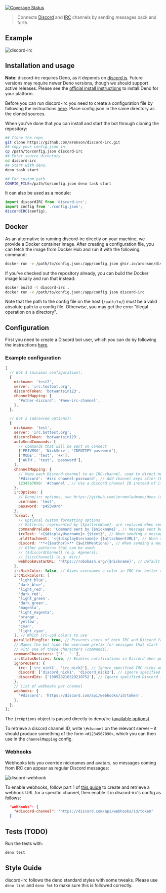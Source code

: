 [![Coverage Status](https://coveralls.io/repos/github/reactiflux/discord-irc/badge.svg?branch=main)](https://coveralls.io/github/reactiflux/discord-irc?branch=main)

> Connects [Discord](https://discord.com/) and [IRC](https://www.ietf.org/rfc/rfc1459.txt) channels by sending messages back and forth.

## Example

![discord-irc](http://i.imgur.com/oI6iCrf.gif)

## Installation and usage

**Note**: discord-irc requires Deno, as it depends on [discord.js](https://github.com/hydrabolt/discord.js).
Future versions may require newer Deno versions, though we should support active releases.
Please see the [official install instructions](https://deno.land/manual/getting_started/installation) to install Deno for your platform.

Before you can run discord-irc you need to create a configuration file by
following the instructions [here](https://github.com/aronson/discord-irc#configuration).
Place config.json in the same directory as the cloned sources.

When you've done that you can install and start the bot through cloning the repository:

```bash
## Clone the repo
git clone https://github.com/aronson/discord-irc.git
## copy your config.json in
cp /path/to/config.json discord-irc
## Enter source directory
cd discord-irc
## Start with deno.
deno task start

## For custom path
CONFIG_FILE=/path/to/config.json deno task start
```

It can also be used as a module:

```js
import discordIRC from 'discord-irc';
import config from './config.json';
discordIRC(config);
```

## Docker

As an alternative to running discord-irc directly on your machine, we provide a Docker container image.
After creating a configuration file, you can fetch the image from Docker Hub and run it with the following command:

```bash
docker run -v /path/to/config.json:/app/config.json ghcr.io/aronson/discord-irc
```

If you've checked out the repository already, you can build the Docker image locally and run that instead:

```bash
docker build -t discord-irc .
docker run -v /path/to/config.json:/app/config.json discord-irc
```

Note that the path to the config file on the host (`/path/to/`) _must_ be a valid absolute path to a config file.
Otherwise, you may get the error "illegal operation on a directory".

## Configuration

First you need to create a Discord bot user, which you can do by following the instructions [here](https://github.com/reactiflux/discord-irc/wiki/Creating-a-discord-bot-&-getting-a-token).

### Example configuration

```js
[
  // Bot 1 (minimal configuration):
  {
    nickname: 'test2',
    server: 'irc.testbot.org',
    discordToken: 'botwantsin123',
    channelMapping: {
      '#other-discord': '#new-irc-channel',
    },
  },

  // Bot 2 (advanced options):
  {
    nickname: 'test',
    server: 'irc.bottest.org',
    discordToken: 'botwantsin123',
    autoSendCommands: [
      // Commands that will be sent on connect
      ['PRIVMSG', 'NickServ', 'IDENTIFY password'],
      ['MODE', 'test', '+x'],
      ['AUTH', 'test', 'password'],
    ],
    channelMapping: {
      // Maps each Discord-channel to an IRC-channel, used to direct messages to the correct place
      '#discord': '#irc channel-password', // Add channel keys after the channel name
      1234567890: '#channel', // Use a discord channel ID instead of its name (so you can rename it or to disambiguate)
    },
    ircOptions: {
      // Deno/irc options, see https://github.com/jeromeludmann/deno-irc/blob/main/API.md#options
      username: 'test',
      password: 'p455w0rd'
    },
    format: {
      // Optional custom formatting options
      // Patterns, represented by {$patternName}, are replaced when sending messages
      commandPrelude: 'Command sent by {$nickname}', // Message sent before a command
      ircText: '<{$displayUsername}> {$text}', // When sending a message to IRC
      urlAttachment: '<{$displayUsername}> {$attachmentURL}', // When sending a Discord attachment to IRC
      discord: '**<{$author}>** {$withMentions}', // When sending a message to Discord
      // Other patterns that can be used:
      // {$discordChannel} (e.g. #general)
      // {$ircChannel} (e.g. #irc)
      webhookAvatarURL: 'https://robohash.org/{$nickname}', // Default avatar to use for webhook messages
    },
    ircNickColor: false, // Gives usernames a color in IRC for better readability (on by default)
    ircNickColors: [
      'light_blue',
      'dark_blue',
      'light_red',
      'dark_red',
      'light_green',
      'dark_green',
      'magenta',
      'light_magenta',
      'orange',
      'yellow',
      'cyan',
      'light_cyan',
    ], // Which irc-upd colors to use
    parallelPingFix: true, // Prevents users of both IRC and Discord from being mentioned in IRC when they speak in Discord (off by default)
    // Makes the bot hide the username prefix for messages that start
    // with one of these characters (commands):
    commandCharacters: ['!', '.'],
    ircStatusNotices: true, // Enables notifications in Discord when people join/part in the relevant IRC channel
    ignoreUsers: {
      irc: ['irc_nick1', 'irc_nick2'], // Ignore specified IRC nicks and do not send their messages to Discord.
      discord: ['discord_nick1', 'discord_nick2'], // Ignore specified Discord nicks and do not send their messages to IRC.
      discordIds: ['198528216523210752'], // Ignore specified Discord ids and do not send their messages to IRC.
    },
    // List of webhooks per channel
    webhooks: {
      '#discord': 'https://discord.com/api/webhooks/id/token',
    },
  },
];
```

The `ircOptions` object is passed directly to deno/irc ([available options](https://github.com/jeromeludmann/deno-irc/blob/main/API.md#options)).

To retrieve a discord channel ID, write `\#channel` on the relevant server – it should produce something of the form `<#1234567890>`, which you can then use in the `channelMapping` config.

### Webhooks

Webhooks lets you override nicknames and avatars, so messages coming from IRC
can appear as regular Discord messages:

![discord-webhook](http://i.imgur.com/lNeJIUI.jpg)

To enable webhooks, follow part 1 of [this
guide](https://support.discord.com/hc/en-us/articles/228383668-Intro-to-Webhooks)
to create and retrieve a webhook URL for a specific channel, then enable it in
discord-irc's config as follows:

```json
  "webhooks": {
    "#discord-channel": "https://discord.com/api/webhooks/id/token"
  }
```

## Tests (TODO)

Run the tests with:

```bash
deno test
```

## Style Guide

discord-irc follows the deno standard styles with some tweaks.
Please use `deno lint` and `deno fmt` to make sure this is followed correctly.
